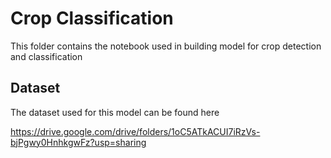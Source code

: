 # Crop Classification

This folder contains the notebook used in building model for crop detection and classification

##  Dataset
The dataset used for this model can be found here

https://drive.google.com/drive/folders/1oC5ATkACUI7iRzVs-bjPgwy0HnhkgwFz?usp=sharing 

